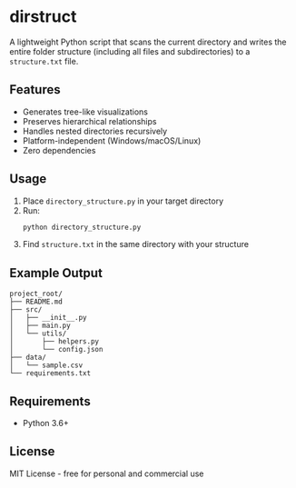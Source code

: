 # dirstruct
A lightweight Python script that scans the current directory and writes the entire folder structure (including all files and subdirectories) to a `structure.txt` file.

## Features
- Generates tree-like visualizations
- Preserves hierarchical relationships
- Handles nested directories recursively
- Platform-independent (Windows/macOS/Linux)
- Zero dependencies

## Usage
1. Place `directory_structure.py` in your target directory
2. Run:
   ```bash
   python directory_structure.py
   ```
3. Find `structure.txt` in the same directory with your structure

## Example Output
```
project_root/
├── README.md
├── src/
│   ├── __init__.py
│   ├── main.py
│   └── utils/
│       ├── helpers.py
│       └── config.json
├── data/
│   └── sample.csv
└── requirements.txt
```

## Requirements
- Python 3.6+

## License
MIT License - free for personal and commercial use
